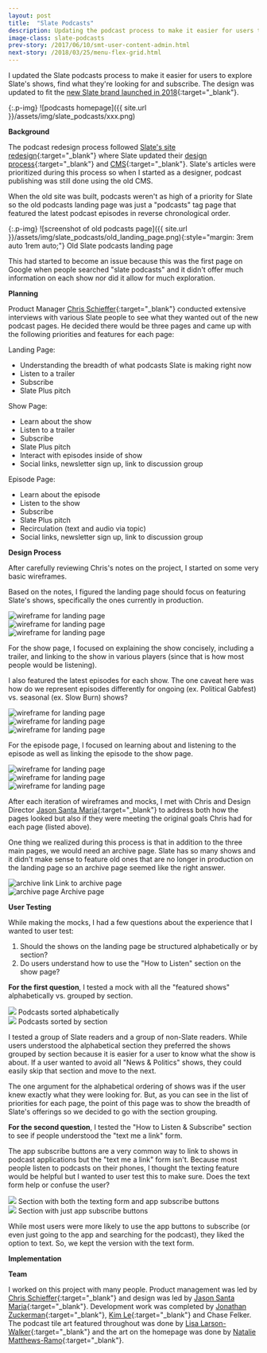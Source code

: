 ```yaml
---
layout: post
title:  "Slate Podcasts"
description: Updating the podcast process to make it easier for users to navigate
image-class: slate-podcasts
prev-story: /2017/06/10/smt-user-content-admin.html
next-story: /2018/03/25/menu-flex-grid.html
---
```


I updated the Slate podcasts process to make it easier for users to explore Slate's shows, find what they're looking for and subscribe. The design was updated to fit the [new Slate brand launched in 2018](https://slate.com/briefing/2018/01/jason-santa-maria-on-how-slate-redesigned-the-way-we-work.html){:target="_blank"}. 

{:.p-img}
![podcasts homepage]({{ site.url }}/assets/img/slate_podcasts/xxx.png)

**Background**

The podcast redesign process followed [Slate's site redesign](https://slate.com/briefing/2018/01/why-we-redesigned-slate.html){:target="_blank"} where Slate updated their [design process](https://slate.com/briefing/2018/01/jason-santa-maria-on-how-slate-redesigned-the-way-we-work.html){:target="_blank"} and [CMS](https://slate.com/briefing/2018/01/slates-new-cms.html){:target="_blank"}. Slate's articles were prioritized during this process so when I started as a designer, podcast publishing was still done using the old CMS. 

When the old site was built, podcasts weren't as high of a priority for Slate so the old podcasts landing page was just a "podcasts" tag page that featured the latest podcast episodes in reverse chronological order. 

{:.p-img}
![screenshot of old podcasts page]({{ site.url }}/assets/img/slate_podcasts/old_landing_page.png){:style="margin: 3rem auto 1rem auto;"}
<span class="help-text" style="margin-bottom: 3rem;">Old Slate podcasts landing page</span>

This had started to become an issue because this was the first page on Google when people searched "slate podcasts" and it didn't offer much information on each show nor did it allow for much exploration. 

**Planning**

Product Manager [Chris Schieffer](https://twitter.com/cschieffer){:target="_blank"} conducted extensive interviews with various Slate people to see what they wanted out of the new podcast pages. He decided there would be three pages and came up with the following priorities and features for each page:

Landing Page: 
- Understanding the breadth of what podcasts Slate is making right now
- Listen to a trailer
- Subscribe
- Slate Plus pitch

Show Page: 
- Learn about the show
- Listen to a trailer
- Subscribe
- Slate Plus pitch
- Interact with episodes inside of show
- Social links, newsletter sign up, link to discussion group

Episode Page: 
- Learn about the episode
- Listen to the show
- Subscribe
- Slate Plus pitch
- Recirculation (text and audio via topic)
- Social links, newsletter sign up, link to discussion group

**Design Process**

After carefully reviewing Chris's notes on the project, I started on some very basic wireframes. 

Based on the notes, I figured the landing page should focus on featuring Slate's shows, specifically the ones currently in production. 

<div class="img-flex-wrapper">
	<div class="img-flex-33">
		<img alt="wireframe for landing page" src="{{ site.url }}/assets/img/slate_podcasts/wireframe_lp1.jpg">
	</div>
	<div class="img-flex-33">
		<img alt="wireframe for landing page" src="{{ site.url }}/assets/img/slate_podcasts/wireframe_lp2.jpg">
	</div>
	<div class="img-flex-33">
		<img alt="wireframe for landing page" src="{{ site.url }}/assets/img/slate_podcasts/wireframe_lp3.jpg">
	</div>
</div>

For the show page, I focused on explaining the show concisely, including a trailer, and linking to the show in various players (since that is how most people would be listening). 

I also featured the latest episodes for each show. The one caveat here was how do we represent episodes differently for ongoing (ex. Political Gabfest) vs. seasonal (ex. Slow Burn) shows? 

<div class="img-flex-wrapper">
	<div class="img-flex-33">
		<img alt="wireframe for landing page" src="{{ site.url }}/assets/img/slate_podcasts/wireframe_show1.jpg">
	</div>
	<div class="img-flex-33">
		<img alt="wireframe for landing page" src="{{ site.url }}/assets/img/slate_podcasts/wireframe_show2.jpg">
	</div>
	<div class="img-flex-33">
		<img alt="wireframe for landing page" src="{{ site.url }}/assets/img/slate_podcasts/wireframe_show3.jpg">
	</div>
</div>

For the episode page, I focused on learning about and listening to the episode as well as linking the episode to the show page. 

<div class="img-flex-wrapper">
	<div class="img-flex-33">
		<img alt="wireframe for landing page" src="{{ site.url }}/assets/img/slate_podcasts/wireframe_ep1.jpg">
	</div>
	<div class="img-flex-33">
		<img alt="wireframe for landing page" src="{{ site.url }}/assets/img/slate_podcasts/wireframe_ep2.jpg">
	</div>
	<div class="img-flex-33">
		<img alt="wireframe for landing page" src="{{ site.url }}/assets/img/slate_podcasts/wireframe_ep3.jpg">
	</div>
</div>

After each iteration of wireframes and mocks, I met with Chris and Design Director [Jason Santa Maria](https://twitter.com/jasonsantamaria){:target="_blank"} to address both how the pages looked but also if they were meeting the original goals Chris had for each page (listed above). 

One thing we realized during this process is that in addition to the three main pages, we would need an archive page. Slate has so many shows and it didn't make sense to feature old ones that are no longer in production on the landing page so an archive page seemed like the right answer. 

<div class="img-flex-wrapper">
	<div class="img-flex-50">
		<img alt="archive link" src="{{ site.url }}/assets/img/slate_podcasts/archive_link.png">
		<span class="help-text" style="margin-top: 1rem;">Link to archive page</span>
	</div>
	<div class="img-flex-50">
		<img alt="archive page" src="{{ site.url }}/assets/img/slate_podcasts/archive_page.png">
		<span class="help-text" style="margin-top: 1rem;">Archive page</span>
	</div>
</div>

**User Testing**

While making the mocks, I had a few questions about the experience that I wanted to user test: 

1. Should the shows on the landing page be structured alphabetically or by section? 
2. Do users understand how to use the "How to Listen" section on the show page? 

**For the first question**, I tested a mock with all the "featured shows" alphabetically vs. grouped by section. 

<div class="img-flex-wrapper">
	<div class="img-flex-50">
		<img src="{{ site.url }}/assets/img/slate_podcasts/lp_alphabetical.jpg">
		<span class="help-text" style="margin-top: 1rem;">Podcasts sorted alphabetically</span>
	</div>
	<div class="img-flex-50">
		<img src="{{ site.url }}/assets/img/slate_podcasts/lp_sections.jpg">
		<span class="help-text" style="margin-top: 1rem;">Podcasts sorted by section</span>
	</div>
</div>

I tested a group of Slate readers and a group of non-Slate readers. While users understood the alphabetical section they preferred the shows grouped by section because it is easier for a user to know what the show is about. If a user wanted to avoid all "News & Politics" shows, they could easily skip that section and move to the next. 

The one argument for the alphabetical ordering of shows was if the user knew exactly what they were looking for. But, as you can see in the list of priorities for each page, the point of this page was to show the breadth of Slate's offerings so we decided to go with the section grouping. 

**For the second question**, I tested the "How to Listen & Subscribe" section to see if people understood the "text me a link" form. 

The app subscribe buttons are a very common way to link to shows in podcast applications but the "text me a link" form isn't. Because most people listen to podcasts on their phones, I thought the texting feature would be helpful but I wanted to user test this to make sure. Does the text form help or confuse the user? 

<div class="img-flex-wrapper">
	<div class="img-flex-50">
		<img src="{{ site.url }}/assets/img/slate_podcasts/how_to_full.png">
		<span class="help-text" style="margin-top: 1rem;">Section with both the texting form and app subscribe buttons</span>
	</div>
	<div class="img-flex-50">
		<img class="p-img" src="{{ site.url }}/assets/img/slate_podcasts/how_to_buttons.png">
		<span class="help-text" style="margin-top: 1rem;">Section with just app subscribe buttons</span>
	</div>
</div>

While most users were more likely to use the app buttons to subscribe (or even just going to the app and searching for the podcast), they liked the option to text. So, we kept the version with the text form. 

**Implementation**

**Team**

I worked on this project with many people. Product management was led by [Chris Schieffer](https://twitter.com/cschieffer){:target="_blank"} and design was led by [Jason Santa Maria](https://twitter.com/jasonsantamaria){:target="_blank"}. Development work was completed by [Jonathan Zuckerman](https://twitter.com/jon47){:target="_blank"}, [Kim Le](https://twitter.com/meijiOrO/){:target="_blank"} and Chase Felker. The podcast tile art featured throughout was done by [Lisa Larson-Walker](https://twitter.com/lrsnwlkr){:target="_blank"} and the art on the homepage was done by [Natalie Matthews-Ramo](https://twitter.com/MatthewsRamo){:target="_blank"}. 

